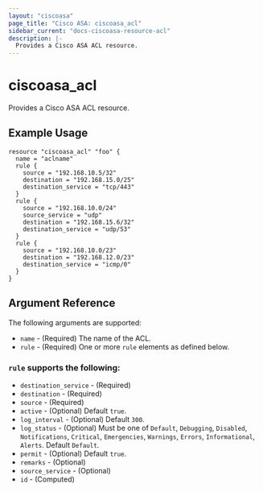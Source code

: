 ```yaml
---
layout: "ciscoasa"
page_title: "Cisco ASA: ciscoasa_acl"
sidebar_current: "docs-ciscoasa-resource-acl"
description: |-
  Provides a Cisco ASA ACL resource.
---
```


# ciscoasa_acl

Provides a Cisco ASA ACL resource.

## Example Usage

```hcl
resource "ciscoasa_acl" "foo" {
  name = "aclname"
  rule {
    source = "192.168.10.5/32"
    destination = "192.168.15.0/25"
    destination_service = "tcp/443"
  }
  rule {
    source = "192.168.10.0/24"
    source_service = "udp"
    destination = "192.168.15.6/32"
    destination_service = "udp/53"
  }
  rule {
    source = "192.168.10.0/23"
    destination = "192.168.12.0/23"
    destination_service = "icmp/0"
  }
}
```

## Argument Reference

The following arguments are supported:

* `name` - (Required) The name of the ACL.
* `rule` - (Required) One or more `rule` elements as defined below.

### `rule` supports the following:

* `destination_service` - (Required)
* `destination` - (Required)
* `source` - (Required)
* `active` - (Optional) Default `true`.
* `log_interval` - (Optional) Default `300`.
* `log_status` - (Optional) Must be one of `Default`, `Debugging`, `Disabled`, `Notifications`, `Critical`, `Emergencies`, `Warnings`, `Errors`, `Informational`, `Alerts`. Default `Default`.
* `permit` - (Optional) Default `true`.
* `remarks` - (Optional)
* `source_service` - (Optional)
* `id` - (Computed)

